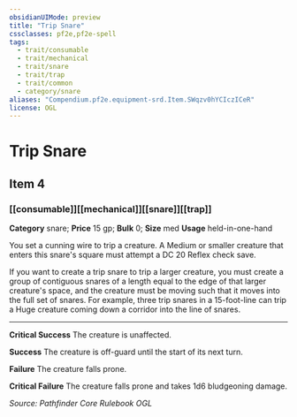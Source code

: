 ```yaml
---
obsidianUIMode: preview
title: "Trip Snare"
cssclasses: pf2e,pf2e-spell
tags:
  - trait/consumable
  - trait/mechanical
  - trait/snare
  - trait/trap
  - trait/common
  - category/snare
aliases: "Compendium.pf2e.equipment-srd.Item.SWqzv0hYCIczICeR"
license: OGL
---
```

# Trip Snare
## Item 4
### [[consumable]][[mechanical]][[snare]][[trap]]

**Category** snare; 
**Price** 15 gp; 
**Bulk** 0; **Size** med
**Usage** held-in-one-hand

You set a cunning wire to trip a creature. A Medium or smaller creature that enters this snare's square must attempt a DC 20 Reflex check save.

If you want to create a trip snare to trip a larger creature, you must create a group of contiguous snares of a length equal to the edge of that larger creature's space, and the creature must be moving such that it moves into the full set of snares. For example, three trip snares in a 15-foot-line can trip a Huge creature coming down a corridor into the line of snares.

* * *

**Critical Success** The creature is unaffected.

**Success** The creature is off-guard until the start of its next turn.

**Failure** The creature falls prone.

**Critical Failure** The creature falls prone and takes 1d6 bludgeoning damage.

*Source: Pathfinder Core Rulebook*
*OGL*